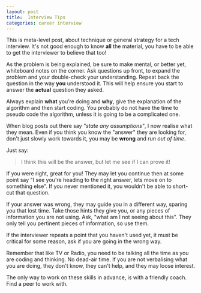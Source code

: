 ```yaml
---
layout: post
title:  Interview Tips
categories: career interview
---
```


This is meta-level post, about technique or general strategy for a
tech interview. It's not good enough to know **all** the material, you
have to be able to get the interviewer to believe that too!

As the problem is being explained, be sure to make mental, or better
yet, whiteboard notes on the corner. Ask questions up front, to expand
the problem and your double-check your understanding. Repeat back the
question in the way **you** understood it. This will help ensure you
start to answer the **actual** question they asked.

Always explain **what** you’re doing and **why**, give the explanation
of the algorithm and then start coding. You probably do not have the
time to pseudo code the algorithm, unless it is going to be a
complicated one.

When blog posts out there say *"state any assumptions"*, I now realise
what they mean. Even if you think you know the "answer" they are
looking for, don't just slowly work towards it, you may be **wrong**
and *run out of time*.

Just say:

> I think this will be the answer, but let me see if I can prove it!

If you were right, great for you! They may let you continue then at
some point say "I see you're heading to the right answer, lets move on
to something else". If you never mentioned it, you wouldn't be able to
short-cut that question.

If your answer was wrong, they may guide you in a different way,
sparing you that lost time. Take those hints they give you, or any
pieces of information you are not using. Ask, "what am I not seeing
about this". They only tell you pertinent pieces of information, so
use them.

If the interviewer repeats a point that you haven't used yet, it must
be critical for some reason, ask if you are going in the wrong way.

Remember that like TV or Radio, you need to be talking all the time as
you are coding and thinking. No dead-air time. If you are not
verbalising what you are doing, they don't know, they can't help, and
they may loose interest.

The only way to work on these skills in advance, is with a friendly
coach. Find a peer to work with.
